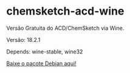 # chemsketch-acd-wine

Versão Gratuita do ACD/ChemSketch via Wine.

Versão: 18.2.1

Depends: wine-stable, wine32

[Baixe o pacote Debian aqui!](https://drive.google.com/open?id=1Y1njQxDPsTbIgoEfDUQoXVOdrGZDIEIr)